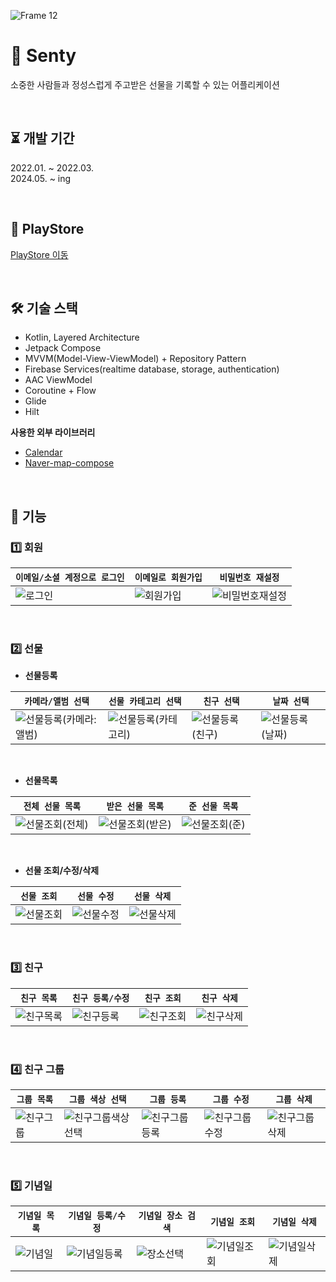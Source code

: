 ![Frame 12](https://github.com/w36495/senty/assets/52291662/cbe7cd8b-2f90-4fbc-bdc4-33b4c83aca91)

# 🎁 Senty
소중한 사람들과 정성스럽게 주고받은 선물을 기록할 수 있는 어플리케이션  

</br>

⏳ 개발 기간
---
2022.01. ~ 2022.03.  
2024.05. ~ ing

</br>

🚀 PlayStore
---
[PlayStore 이동](https://play.google.com/store/apps/details?id=com.w36495.senty)

</br>

🛠 기술 스택
---
- Kotlin, Layered Architecture
- Jetpack Compose
- MVVM(Model-View-ViewModel) + Repository Pattern
- Firebase Services(realtime database, storage, authentication)
- AAC ViewModel
- Coroutine + Flow
- Glide
- Hilt

**사용한 외부 라이브러리**
- [Calendar](https://github.com/vsnappy1/ComposeDatePicker)
- [Naver-map-compose](https://github.com/fornewid/naver-map-compose)

</br>  

🤖 기능  
---
### 1️⃣ 회원  
|`이메일/소셜 계정으로 로그인`|`이메일로 회원가입`|`비밀번호 재설정`|  
|--|--|--|
|![로그인](https://github.com/w36495/senty/assets/52291662/2b84c7b3-4bd9-49fa-85ca-6ed8dcba458f)|![회원가입](https://github.com/w36495/senty/assets/52291662/5d114b10-e807-4a7c-a107-88ebbecf0d6a)|![비밀번호재설정](https://github.com/w36495/senty/assets/52291662/905540f2-6e6d-421e-a6c1-e714f661ab1a)|

</br>

### 2️⃣ 선물  
- **선물등록**

|`카메라/앨범 선택`|`선물 카테고리 선택`|`친구 선택`|`날짜 선택`|
|--|--|--|--|
|![선물등록(카메라:앨범)](https://github.com/w36495/senty/assets/52291662/269d8dbb-bcd6-4535-b818-c412a7763708)|![선물등록(카테고리)](https://github.com/w36495/senty/assets/52291662/404f07ff-4ee3-4241-a56d-d02f06cf2531)|![선물등록(친구)](https://github.com/w36495/senty/assets/52291662/d49b80e6-0ece-4e69-ba75-7d412dc9c6b9)|![선물등록(날짜)](https://github.com/w36495/senty/assets/52291662/a96b451d-4894-4b8a-b101-f6db004f467c)|

</br>

- **선물목록**

|`전체 선물 목록`|`받은 선물 목록`|`준 선물 목록`|
|--|--|--|
|![선물조회(전체)](https://github.com/w36495/senty/assets/52291662/255e26eb-3f0d-4e2d-b871-50d4b617d33e)|![선물조회(받은)](https://github.com/w36495/senty/assets/52291662/40cc7ad1-edd5-4b84-b0f7-fe07218d7c29)|![선물조회(준)](https://github.com/w36495/senty/assets/52291662/cf71f2fd-9c25-44a1-bef0-feef107a838e)|

</br>

- **선물 조회/수정/삭제**

|`선물 조회`|`선물 수정`|`선물 삭제`|  
|--|--|--|
|![선물조회](https://github.com/w36495/senty/assets/52291662/0a98c270-1e1d-431b-b8bb-d0c577fbd0dc)|![선물수정](https://github.com/w36495/senty/assets/52291662/caa9a479-7436-4d01-b675-8b3cd502d341)|![선물삭제](https://github.com/w36495/senty/assets/52291662/0eefc509-991d-4793-976c-9d3787eb0ef6)|

</br>

### 3️⃣ 친구  
|`친구 목록`|`친구 등록/수정`|`친구 조회`|`친구 삭제`|
|-|-|-|-|
|![친구목록](https://github.com/w36495/senty/assets/52291662/e0864ce1-259e-413e-a1b7-7c2a2dd890b8)|![친구등록](https://github.com/w36495/senty/assets/52291662/ecfd04db-daa3-4248-a9f5-c15aa1e50056)|![친구조회](https://github.com/w36495/senty/assets/52291662/f0074f85-180d-4f18-85b6-4647f7585fa1)|![친구삭제](https://github.com/w36495/senty/assets/52291662/516a85f3-93ee-42d1-9cb8-e354821649fb)

</br>

### 4️⃣ 친구 그룹  
|`그룹 목록`|`그룹 색상 선택`|`그룹 등록`|`그룹 수정`|`그룹 삭제`|
|--|--|--|--|--|
|![친구그룹](https://github.com/w36495/senty/assets/52291662/33bf4bc3-0da2-462e-9236-b2f7e1ed33d1)|![친구그룹색상선택](https://github.com/w36495/senty/assets/52291662/fb93b407-3aaa-4b22-9a7a-6b37d35a3b5b)|![친구그룹등록](https://github.com/w36495/senty/assets/52291662/ef9cb331-6cab-443d-9ac9-ffc1546173a8)|![친구그룹수정](https://github.com/w36495/senty/assets/52291662/339388da-658a-4dd9-ab7c-e7ebde36da8e)|![친구그룹삭제](https://github.com/w36495/senty/assets/52291662/f25e35ea-be15-4764-8a43-c595fbb94234)|


</br>

### 5️⃣ 기념일  

|`기념일 목록`|`기념일 등록/수정`|`기념일 장소 검색`|`기념일 조회`|`기념일 삭제`|  
|--|--|--|--|--|
|![기념일](https://github.com/w36495/senty/assets/52291662/a05060ef-ad48-4d0a-ada5-d6465b6d1d3d)|![기념일등록](https://github.com/w36495/senty/assets/52291662/61db44dd-8a0e-4528-aef6-1189fc68a7d7)|![장소선택](https://github.com/w36495/senty/assets/52291662/36504ebf-0d02-464a-a204-982649844c6e)|![기념일조회](https://github.com/w36495/senty/assets/52291662/4dacffd4-aeeb-4ec8-8566-ba25b8e853ee)|![기념일삭제](https://github.com/w36495/senty/assets/52291662/f31d5c3b-cb72-4287-a293-a76dfed13307)|



